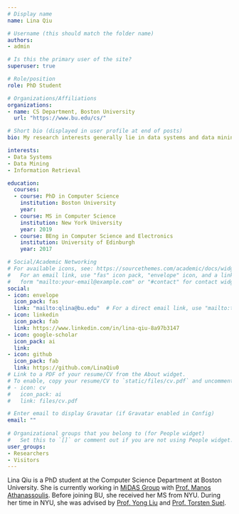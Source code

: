 ```yaml
---
# Display name
name: Lina Qiu

# Username (this should match the folder name)
authors:
- admin

# Is this the primary user of the site?
superuser: true

# Role/position
role: PhD Student

# Organizations/Affiliations
organizations:
- name: CS Department, Boston University
  url: "https://www.bu.edu/cs/"

# Short bio (displayed in user profile at end of posts)
bio: My research interests generally lie in data systems and data mining.

interests:
- Data Systems
- Data Mining
- Information Retrieval

education:
  courses:
  - course: PhD in Computer Science
    institution: Boston University
    year:
  - course: MS in Computer Science
    institution: New York University
    year: 2019
  - course: BEng in Computer Science and Electronics
    institution: University of Edinburgh
    year: 2017

# Social/Academic Networking
# For available icons, see: https://sourcethemes.com/academic/docs/widgets/#icons
#   For an email link, use "fas" icon pack, "envelope" icon, and a link in the
#   form "mailto:your-email@example.com" or "#contact" for contact widget.
social:
- icon: envelope
  icon_pack: fas
  link: "mailto:qlina@bu.edu"  # For a direct email link, use "mailto:test@example.org".
- icon: linkedin
  icon_pack: fab
  link: https://www.linkedin.com/in/lina-qiu-8a97b3147
- icon: google-scholar
  icon_pack: ai
  link: 
- icon: github
  icon_pack: fab
  link: https://github.com/LinaQiu0
# Link to a PDF of your resume/CV from the About widget.
# To enable, copy your resume/CV to `static/files/cv.pdf` and uncomment the lines below.  
# - icon: cv
#   icon_pack: ai
#   link: files/cv.pdf

# Enter email to display Gravatar (if Gravatar enabled in Config)
email: ""
  
# Organizational groups that you belong to (for People widget)
#   Set this to `[]` or comment out if you are not using People widget.  
user_groups:
- Researchers
- Visitors
---
```


Lina Qiu is a PhD student at the Computer Science Department at Boston University. She is currently working in [MiDAS Group](https://midas.bu.edu) with [Prof. Manos Athanassoulis](http://manos.athanassoulis.net). Before joining BU, she received her MS from NYU. During her time in NYU, she was advised by [Prof. Yong Liu](http://eeweb.poly.edu/faculty/yongliu/) and [Prof. Torsten Suel](http://engineering.nyu.edu/~suel/).
